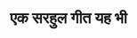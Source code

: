 ---
layout: post
title: >
    एक सरहुल गीत यह भी
author: 
section: वीडियो
subsection:
src: https://www.youtube.com/embed/O6Q791XitDA
primary: true
excerpt: >
    हम सरहुल को मूर्त रूप में लाल पाड़ की साड़ी में लिपटी युवतियों की शोभा यात्रा में देखते हैं, लेकिन सरहुल की तल्लीनता और आनंद का एक रूप यह भी है
image: ank250-4.jpg
image_caption:
comments: true
share: true
priority: 4
issue: 250
tags: [sarhul]
---
